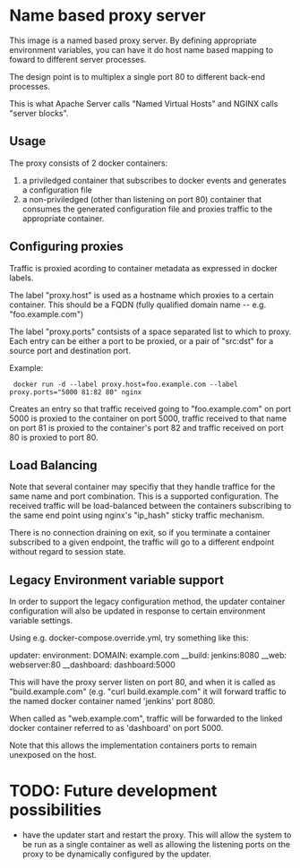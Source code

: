# Name based proxy server

This image is a named based proxy server.  By defining appropriate
environment variables, you can have it do host name based mapping to
foward to different server processes.

The design point is to multiplex a single port 80 to different
back-end processes.

This is what Apache Server calls "Named Virtual Hosts" and NGINX calls
"server blocks".

## Usage

The proxy consists of 2 docker containers:

1) a priviledged container that subscribes to docker events and generates a configuration file
2) a non-priviledged (other than listening on port 80) container that consumes the generated configuration file and proxies traffic to the appropriate container.

## Configuring proxies

Traffic is proxied acording to container metadata as expressed in docker labels.

The label "proxy.host" is used as a hostname which proxies to a
certain container.  This should be a FQDN (fully qualified domain name
-- e.g. "foo.example.com")

The label "proxy.ports" contsists of a space separated list to which
to proxy.  Each entry can be either a port to be proxied, or a pair of
"src:dst" for a source port and destination port.

Example:

     docker run -d --label proxy.host=foo.example.com --label proxy.ports="5000 81:82 80" nginx

Creates an entry so that traffic received going to "foo.example.com"
on port 5000 is proxied to the container on port 5000, traffic
received to that name on port 81 is proxied to the container's port 82
and traffic received on port 80 is proxied to port 80.

## Load Balancing

Note that several container may specifiy that they handle traffice for
the same name and port combination.  This is a supported
configuration.  The received traffic will be load-balanced between the
containers subscribing to the same end point using nginx's "ip_hash"
sticky traffic mechanism.

There is no connection draining on exit, so if you terminate a
container subscribed to a given endpoint, the traffic will go to a
different endpoint without regard to session state.



## Legacy Environment variable support

In order to support the legacy configuration method, the updater
container configuration will also be updated in response to certain
environment variable settings.

Using e.g. docker-compose.override.yml, try something like this:

 updater:
   environment:
     DOMAIN: example.com
     __build: jenkins:8080
     __web: webserver:80
     __dashboard: dashboard:5000

This will have the proxy server listen on port 80, and when it is
called as "build.example.com" (e.g. "curl build.example.com" it will
forward traffic to the named docker container named 'jenkins' port
8080.

When called as "web.example.com", traffic will be forwarded to the
linked docker container referred to as 'dashboard' on port 5000.

Note that this allows the implementation containers ports to remain
unexposed on the host.


# TODO:  Future development possibilities

* have the updater start and restart the proxy.  This will allow the
  system to be run as a single container as well as allowing the
  listening ports on the proxy to be dynamically configured by the
  updater.